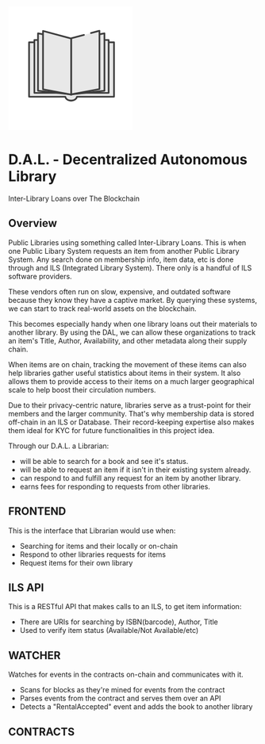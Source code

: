 !['Logo'](Logo.png)
# D.A.L. - Decentralized Autonomous Library
Inter-Library Loans over The Blockchain
## Overview
Public Libraries using something called Inter-Library Loans.  This is when one Public Libary System requests an item from another Public Library System.  Any search done on membership info, item data, etc is done through and ILS (Integrated Library System). There only is a handful of ILS software providers.

These vendors often run on slow, expensive, and outdated software because they know they have a captive market. By querying these systems, we can start to track real-world assets on the blockchain.

This becomes especially handy when one library loans out their materials to another library. By using the DAL, we can allow these organizations to track an item's Title, Author, Availability, and other metadata along their supply chain.

When items are on chain, tracking the movement of these items can also help libraries gather useful statistics about items in their system.  It also allows them to provide access to their items on a much larger geographical scale to help boost their circulation numbers.

Due to their privacy-centric nature, libraries serve as a trust-point for their members and the larger community.
That's why membership data is stored off-chain in an ILS or Database.  Their record-keeping expertise also makes them ideal for KYC for future functionalities in this project idea.

Through our D.A.L. a Librarian:
 - will be able to search for a book and see it's status.
 - will be able to request an item if it isn't in their existing system already.
 - can respond to and fulfill any request for an item by another library.
 - earns fees for responding to requests from other libraries.

## FRONTEND
This is the interface that Librarian would use when:
 - Searching for items and their locally or on-chain
 - Respond to other libraries requests for items
 - Request items for their own library

## ILS API
This is a RESTful API that makes calls to an ILS, to get item information:
 - There are URIs for searching by ISBN(barcode), Author, Title
 - Used to verify item status (Available/Not Available/etc)

## WATCHER
Watches for events in the contracts on-chain and communicates with it.
 - Scans for blocks as they're mined for events from the contract
 - Parses events from the contract and serves them over an API
 - Detects a "RentalAccepted" event and adds the book to another library


## CONTRACTS
